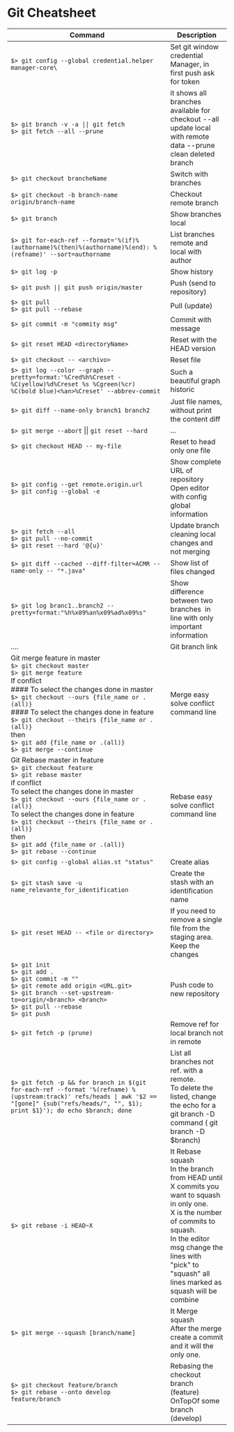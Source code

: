 # Git Cheatsheet


Command  | Description 
------------- | -------------
|`$> git config --global credential.helper manager-core\` | Set git window credential Manager, in first push ask for token|
|`$> git branch -v -a \|\| git fetch` <br> `$> git fetch --all --prune`| it shows all branches available for checkout --all update local with remote data --prune clean deleted branch|
|`$> git checkout brancheName`|Switch with branches|
|`$> git checkout -b branch-name origin/branch-name`|Checkout remote branch|
|`$> git branch`|Show branches local|
|`$> git for-each-ref --format='%(if)%(authorname)%(then)%(authorname)%(end): %(refname)' --sort=authorname`|List branches remote and local with author|
|`$> git log -p`|Show history |
|`$> git push \|\| git push origin/master`|Push (send to repository)|
|`$> git pull` <br>`$> git pull --rebase`|Pull (update)|
|`$> git commit -m "commity msg"`|Commit with message|
|`$> git reset HEAD <directoryName>`|Reset with the HEAD version|
|`$> git checkout -- <archivo> `|Reset file|
|`$> git log --color --graph --pretty=format:'%Cred%h%Creset -%C(yellow)%d%Creset %s %Cgreen(%cr) %C(bold blue)<%an>%Creset' --abbrev-commit`|Such a beautiful graph historic|
|`$> git diff --name-only branch1 branch2`|Just file names, without print the content diff|
|`$> git merge --abort` \|\| `git reset --hard`|...|
|`$> git checkout HEAD -- my-file`|Reset to head only one file |
|`$> git config --get remote.origin.url` <br> `$> git config --global -e`|Show complete URL of repository <br> Open editor with config global information|
|`$> git fetch --all`<br>`$> git pull --no-commit`<br>`$> git reset --hard '@{u}'`|Update branch cleaning local changes and not merging|
|`$> git diff --cached --diff-filter=ACMR --name-only -- "*.java"`|Show list of files changed |
|`$> git log branc1..branch2 --pretty=format:"%h%x09%an%x09%ad%x09%s"`|Show difference between two branches  in line with only important information|
|....|Git branch link|
|Git merge feature in master<br> `$> git checkout master` <br> `$> git merge feature` <br> If conflict <br> #### To select the changes done in master <br> `$> git checkout --ours {file_name or .(all)}` <br> #### To select the changes done in feature <br> `$> git checkout --theirs {file_name or .(all)}` <br> then <br> `$> git add {file_name or .(all)}` <br> `$> git merge --continue` |Merge easy solve conflict command line|
|Git Rebase master in feature <br>`$> git checkout feature` <br> `$> git rebase master` <br> if conflict <br> To select the changes done in master <br> `$> git checkout --ours {file_name or .(all)}` <br> To select the changes done in feature <br> `$> git checkout --theirs {file_name or .(all)}` <br> then <br> `$> git add {file_name or .(all)}` <br> `$> git rebase --continue` |Rebase easy solve conflict command line| 
|`$> git config --global alias.st "status"`|Create alias|
|`$> git stash save -u name_relevante_for_identification`|Create the stash with an identification name |
|`$> git reset HEAD -- <file or directory>`|If you need to remove a single file from the staging area. Keep the changes|
|`$> git init`<br>`$> git add . `<br>`$> git commit -m ""`<br>`$> git remote add origin <URL.git>`<br>`$> git branch --set-upstream-to=origin/<branch> <branch>`<br>`$> git pull --rebase` <br> `$> git push`|Push code to new repository|
|`$> git fetch -p (prune)`|Remove ref for local branch not in remote |
|`$> git fetch -p && for branch in $(git for-each-ref --format '%(refname) %(upstream:track)' refs/heads \| awk '$2 == "[gone]" {sub("refs/heads/", "", $1); print $1}'); do echo $branch; done`|List all branches not ref. with a remote. <br> To delete the listed, change the echo for a git branch -D command ( git branch -D $branch)|
|`$> git rebase -i HEAD~X`|It Rebase squash <br> In the branch from HEAD until X commits you want to squash in only one. <br> X is the number of commits to squash.<br> In the editor msg change the lines with "pick" to "squash" all lines marked as squash will be combine|
|`$> git merge --squash [branch/name]`|It Merge squash <br> After the merge create a commit and it will the only one.|
|`$> git checkout feature/branch` <br>`$> git rebase --onto develop feature/branch`|Rebasing the checkout branch (feature) OnTopOf some branch (develop)|